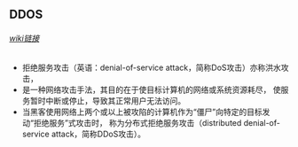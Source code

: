 ## DDOS
###### [wiki链接](https://zh.wikipedia.org/wiki/阻斷服務攻擊)
- 拒绝服务攻击（英语：denial-of-service attack，简称DoS攻击）亦称洪水攻击，
- 是一种网络攻击手法，其目的在于使目标计算机的网络或系统资源耗尽，
  使服务暂时中断或停止，导致其正常用户无法访问。
- 当黑客使用网络上两个或以上被攻陷的计算机作为“僵尸”向特定的目标发动“拒绝服务”式攻击时，
  称为分布式拒绝服务攻击（distributed denial-of-service attack，简称DDoS攻击）。